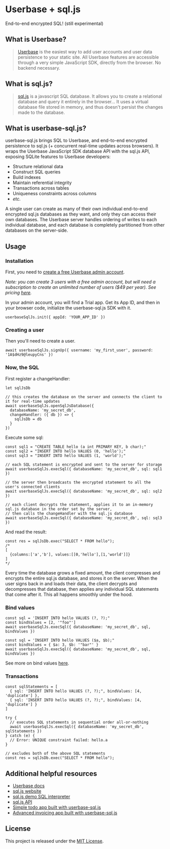 # Userbase + sql.js

End-to-end encrypted SQL! (still experimental)

## What is Userbase?

>[Userbase](https://userbase.com) is the easiest way to add user accounts and user data persistence to your static site. All Userbase features are accessible through a very simple JavaScript SDK, directly from the browser. No backend necessary.

## What is sql.js?

>[sql.js](https://github.com/sql-js/sql.js) is a javascript SQL database. It allows you to create a relational database and query it entirely in the browser... It uses a virtual database file stored in memory, and thus doesn't persist the changes made to the database.

## What is userbase-sql.js?

userbase-sql.js brings SQL to Userbase, and end-to-end encrypted persistence to sql.js (+ concurrent real-time updates across browsers). It wraps the Userbase JavaScript SDK database API with the sql.js API, exposing SQLite features to Userbase developers:

- Structure relational data
- Construct SQL queries
- Build indexes
- Maintain referential integrity
- Transactions across tables
- Uniqueness constraints across columns
- *etc.*

A single user can create as many of their own individual end-to-end encrypted sql.js databases as they want, and only they can access their own databases. The Userbase server handles ordering of writes to each individual database, and each database is completely partitioned from other databases on the server-side.

## Usage

### Installation

First, you need to [create a free Userbase admin account](https://v1.userbase.com/#create-admin).

*Note: you can create 3 users with a free admin account, but will need a subscription to create an unlimited number of users ($49 per year). See pricing [here](https://userbase.com/pricing/).*

In your admin account, you will find a Trial app. Get its App ID, and then in your browser code, initialize the userbase-sql.js SDK with it.

```
userbaseSqlJs.init({ appId: 'YOUR_APP_ID' })
```

### Creating a user

Then you'll need to create a user.

```
await userbaseSqlJs.signUp({ username: 'my_first_user', password: '1A$dHz9@leupyCns' })
```

### Now, the SQL

First register a changeHandler:

```
let sqlJsDb

// this creates the database on the server and connects the client to it for real-time updates
await userbaseSqlJs.openSqlJsDatabase({
  databaseName: 'my_secret_db',
  changeHandler: ({ db }) => {
    sqlJsDb = db
  }
})
```

Execute some sql:

```
const sql1 = "CREATE TABLE hello (a int PRIMARY KEY, b char);"
const sql2 = "INSERT INTO hello VALUES (0, 'hello');"
const sql3 = "INSERT INTO hello VALUES (1, 'world');"

// each SQL statement is encrypted and sent to the server for storage
await userbaseSqlJs.execSql({ databaseName: 'my_secret_db', sql: sql1 })

// the server then broadcasts the encrypted statement to all the user's connected clients
await userbaseSqlJs.execSql({ databaseName: 'my_secret_db', sql: sql2 })

// each client decrypts the statement, applies it to an in-memory sql.js database in the order set by the server,
// then calls the changeHandler with the sql.js database
await userbaseSqlJs.execSql({ databaseName: 'my_secret_db', sql: sql3 })
```

And read the result:

```
const res = sqlJsDb.exec("SELECT * FROM hello");
/*
[
  {columns:['a','b'], values:[[0,'hello'],[1,'world']]}
]
*/
```

Every time the database grows a fixed amount, the client compresses and encrypts the entire sql.js database, and stores it on the server. When the user signs back in and loads their data, the client decrypts and decompresses that database, then applies any individual SQL statements that come after it. This all happens smoothly under the hood.

### Bind values

```
const sql = 'INSERT INTO hello VALUES (?, ?);"
const bindValues = [2, '"foo"']
await userbaseSqlJs.execSql({ databaseName: 'my_secret_db', sql, bindValues })
```

```
const sql = 'INSERT INTO hello VALUES ($a, $b);"
const bindValues = { $a: 3, $b: '"bar"' }
await userbaseSqlJs.execSql({ databaseName: 'my_secret_db', sql, bindValues })
```

See more on bind values [here](https://sql.js.org/documentation/Statement.html#%5B%22bind%22%5D).

### Transactions

```
const sqlStatements = [
  { sql: 'INSERT INTO hello VALUES (?, ?);", bindValues: [4, 'duplicate'] },
  { sql: 'INSERT INTO hello VALUES (?, ?);", bindValues: [4, 'duplicate'] }
]

try {
  // executes SQL statements in sequential order all-or-nothing
  await userbaseSqlJs.execSql({ databaseName: 'my_secret_db', sqlStatements })
} catch (e) {
  // Error: UNIQUE constraint failed: hello.a
}

// excludes both of the above SQL statements
const res = sqlJsDb.exec("SELECT * FROM hello");
```

## Additional helpful resources

- [Userbase docs](https://userbase.com/docs/)
- [sql.js website](https://sql.js.org/#/)
- [sql.js demo SQL interpreter](https://sql.js.org/examples/GUI/index.html)
- [sql.js API](https://sql.js.org/documentation/Database.html)
- [Simple todo app built with userbase-sql.js](./demo/index.html)
- [Advanced invoicing app built with userbase-sql.js](https://github.com/j-berman/prinvoice)

## License

This project is released under the [MIT License](LICENSE).
